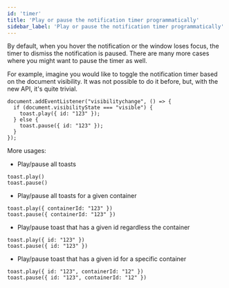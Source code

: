 ```yaml
---
id: 'timer'
title: 'Play or pause the notification timer programmatically'
sidebar_label: 'Play or pause the notification timer programmatically'
---
```


By default, when you hover the notification or the window loses focus, the timer to dismiss the notification is paused. There are many more cases where you might want to pause the timer as well. 

For example, imagine you would like to toggle the notification timer based on the document visibility. It was not possible to do it before, but, with the new API, it's quite trivial.

```tsx
document.addEventListener("visibilitychange", () => {
  if (document.visibilityState === "visible") {
    toast.play({ id: "123" });
  } else {
    toast.pause({ id: "123" });
  }
});
```

More usages:

- Play/pause all toasts
```tsx
toast.play()
toast.pause()
```

- Play/pause all toasts for a given container
```tsx
toast.play({ containerId: "123" })
toast.pause({ containerId: "123" })
```

- Play/pause toast that has a given id regardless the container
```tsx
toast.play({ id: "123" })
toast.pause({ id: "123" })
```

- Play/pause toast that has a given id for a specific container
```tsx
toast.play({ id: "123", containerId: "12" })
toast.pause({ id: "123", containerId: "12" })
```
